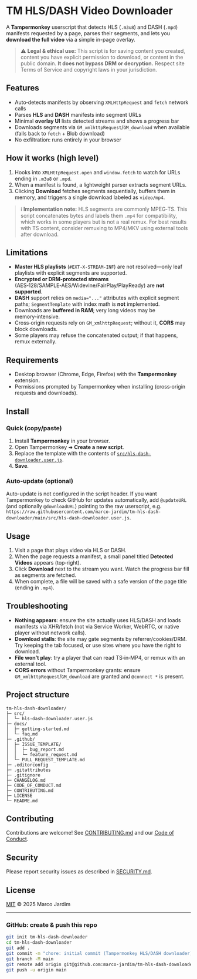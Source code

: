 # TM HLS/DASH Video Downloader

A **Tampermonkey** userscript that detects HLS (`.m3u8`) and DASH (`.mpd`) manifests requested by a page, parses their segments, and lets you **download the full video** via a simple in-page overlay.

> ⚠️ **Legal & ethical use:** This script is for saving content you created, content you have explicit permission to download, or content in the public domain. **It does not bypass DRM or decryption.** Respect site Terms of Service and copyright laws in your jurisdiction.

## Features
- Auto‑detects manifests by observing `XMLHttpRequest` and `fetch` network calls
- Parses **HLS** and **DASH** manifests into segment URLs
- Minimal **overlay UI** lists detected streams and shows a progress bar
- Downloads segments via `GM_xmlhttpRequest`/`GM_download` when available (falls back to `fetch` + Blob download)
- No exfiltration: runs entirely in your browser

## How it works (high level)
1. Hooks into `XMLHttpRequest.open` and `window.fetch` to watch for URLs ending in `.m3u8` or `.mpd`.
2. When a manifest is found, a lightweight parser extracts segment URLs.
3. Clicking **Download** fetches segments sequentially, buffers them in memory, and triggers a single download labeled as `video/mp4`.

> ℹ️ **Implementation note:** HLS segments are commonly MPEG‑TS. This script concatenates bytes and labels them `.mp4` for compatibility, which works in some players but is not a real remux. For best results with TS content, consider remuxing to MP4/MKV using external tools after download.

## Limitations
- **Master HLS playlists** (`#EXT-X-STREAM-INF`) are not resolved—only leaf playlists with explicit segments are supported.
- **Encrypted or DRM‑protected streams** (AES‑128/SAMPLE‑AES/Widevine/FairPlay/PlayReady) are **not supported**.
- **DASH** support relies on `media="..."` attributes with explicit segment paths; `SegmentTemplate` with index math is **not** implemented.
- Downloads are **buffered in RAM**; very long videos may be memory‑intensive.
- Cross‑origin requests rely on `GM_xmlhttpRequest`; without it, **CORS** may block downloads.
- Some players may refuse the concatenated output; if that happens, remux externally.

## Requirements
- Desktop browser (Chrome, Edge, Firefox) with the **Tampermonkey** extension.
- Permissions prompted by Tampermonkey when installing (cross‑origin requests and downloads).

## Install
### Quick (copy/paste)
1. Install **Tampermonkey** in your browser.
2. Open Tampermonkey ➜ **Create a new script**.
3. Replace the template with the contents of [`src/hls-dash-downloader.user.js`](src/hls-dash-downloader.user.js).
4. **Save**.

### Auto‑update (optional)
Auto-update is not configured in the script header. If you want Tampermonkey to check GitHub for updates automatically, add `@updateURL` (and optionally `@downloadURL`) pointing to the raw userscript, e.g. `https://raw.githubusercontent.com/marco-jardim/tm-hls-dash-downloader/main/src/hls-dash-downloader.user.js`.

## Usage
1. Visit a page that plays video via HLS or DASH.
2. When the page requests a manifest, a small panel titled **Detected Videos** appears (top‑right).
3. Click **Download** next to the stream you want. Watch the progress bar fill as segments are fetched.
4. When complete, a file will be saved with a safe version of the page title (ending in `.mp4`).

## Troubleshooting
- **Nothing appears**: ensure the site actually uses HLS/DASH and loads manifests via XHR/fetch (not via Service Worker, WebRTC, or native player without network calls).
- **Download stalls**: the site may gate segments by referrer/cookies/DRM. Try keeping the tab focused, or use sites where you have the right to download.
- **File won’t play**: try a player that can read TS‑in‑MP4, or remux with an external tool.
- **CORS errors** without Tampermonkey grants: ensure `GM_xmlhttpRequest`/`GM_download` are granted and `@connect *` is present.

## Project structure
```
tm-hls-dash-downloader/
├─ src/
│  └─ hls-dash-downloader.user.js
├─ docs/
│  ├─ getting-started.md
│  └─ faq.md
├─ .github/
│  ├─ ISSUE_TEMPLATE/
│  │  ├─ bug_report.md
│  │  └─ feature_request.md
│  └─ PULL_REQUEST_TEMPLATE.md
├─ .editorconfig
├─ .gitattributes
├─ .gitignore
├─ CHANGELOG.md
├─ CODE_OF_CONDUCT.md
├─ CONTRIBUTING.md
├─ LICENSE
└─ README.md
```

## Contributing
Contributions are welcome! See [CONTRIBUTING.md](CONTRIBUTING.md) and our [Code of Conduct](CODE_OF_CONDUCT.md).

## Security
Please report security issues as described in [SECURITY.md](SECURITY.md).

## License
[MIT](LICENSE) © 2025 Marco Jardim

---

### GitHub: create & push this repo
```bash
git init tm-hls-dash-downloader
cd tm-hls-dash-downloader
git add .
git commit -m "chore: initial commit (Tampermonkey HLS/DASH downloader)"
git branch -M main
git remote add origin git@github.com:marco-jardim/tm-hls-dash-downloader.git
git push -u origin main
```
